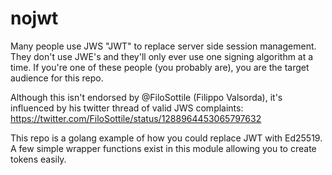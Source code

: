 # nojwt

Many people use JWS "JWT" to replace server side session management. They don't 
use JWE's and they'll only ever use one signing algorithm at a time. If you're 
one of these people (you probably are), you are the target audience for this 
repo.

Although this isn't endorsed by @FiloSottile (Filippo Valsorda), it's influenced 
by his twitter thread of valid JWS complaints: 
https://twitter.com/FiloSottile/status/1288964453065797632

This repo is a golang example of how you could replace JWT with Ed25519. A few 
simple wrapper functions exist in this module allowing you to create tokens 
easily.
